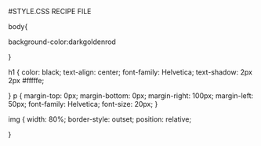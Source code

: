 #STYLE.CSS RECIPE FILE

body{

  background-color:darkgoldenrod

}

h1 {
  color: black;
  text-align: center;
  font-family: Helvetica;
  text-shadow: 2px 2px #fffffe;

}
p {
  margin-top: 0px;
  margin-bottom: 0px;
  margin-right: 100px;
  margin-left: 50px;
  font-family: Helvetica;
  font-size: 20px;
}

img {
  width: 80%;
  border-style: outset;
  position: relative;

}
